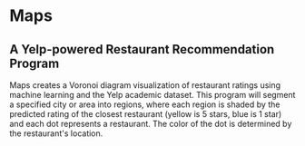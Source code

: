 # Maps
## A Yelp-powered Restaurant Recommendation Program

Maps creates a Voronoi diagram visualization of restaurant ratings using machine learning and the Yelp academic dataset. This program will segment a specified city or area into regions, where each region is shaded by the predicted rating of the closest restaurant (yellow is 5 stars, blue is 1 star) and each dot represents a restaurant. The color of the dot is determined by the restaurant's location. 
